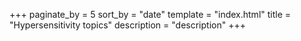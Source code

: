 +++
paginate_by = 5
sort_by = "date"
template = "index.html"
title = "Hypersensitivity topics"
description = "description"
+++
